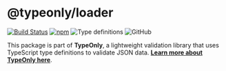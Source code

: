 # @typeonly/loader

[![Build Status](https://travis-ci.com/paleo/typeonly.svg?branch=master)](https://travis-ci.com/paleo/typeonly)
[![npm](https://img.shields.io/npm/dm/@typeonly/loader)](https://www.npmjs.com/package/@typeonly/loader)
![Type definitions](https://img.shields.io/npm/types/@typeonly/loader)
![GitHub](https://img.shields.io/github/license/paleo/typeonly)

This package is part of **TypeOnly**, a lightweight validation library that uses TypeScript type definitions to validate JSON data. **[Learn more about TypeOnly here](https://www.npmjs.com/package/typeonly)**.
